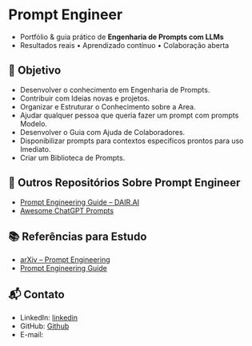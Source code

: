 # Prompt Engineer

- Portfólio & guia prático de **Engenharia de Prompts com LLMs**  
- Resultados reais • Aprendizado contínuo • Colaboração aberta


## 🎯 Objetivo
- Desenvolver o conhecimento em Engenharia de Prompts.
- Contribuir com Ideias novas e projetos.
- Organizar e Estruturar o Conhecimento sobre a Area.
- Ajudar qualquer pessoa que queria fazer um prompt com prompts Modelo.
- Desenvolver o Guia com Ajuda de Colaboradores.
- Disponibilizar prompts para contextos especificos prontos para uso Imediato.
- Criar um Biblioteca de Prompts.

## 🔗 Outros Repositórios Sobre Prompt Engineer
- [Prompt Engineering Guide – DAIR.AI](https://github.com/dair-ai/Prompt-Engineering-Guide)
- [Awesome ChatGPT Prompts](https://github.com/f/awesome-chatgpt-prompts)

## 📚 Referências para Estudo
- [arXiv – Prompt Engineering](https://arxiv.org/search/?query=prompt+engineering&searchtype=all)
- [Prompt Engineering Guide](https://www.promptingguide.ai/pt)


## 📬 Contato
- LinkedIn: [linkedin](https://www.linkedin.com/in/eduardo-moreno-neto/)
- GitHub: [Github](https://github.com/edummoreno)
- E-mail:
